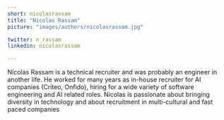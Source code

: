 ```yaml
---
short: nicolasrassam
title: "Nicolas Rassam"
picture: "images/authors/nicolasrassam.jpg"

twitter: n_rassam
linkedin: nicolasrassam

---
```


Nicolas Rassam is a technical recruiter and was probably an engineer in another life. He worked for many years as in-house recruiter for AI companies (Criteo, Onfido), hiring for a wide variety of software engineering and AI related roles. Nicolas is passionate about bringing diversity in technology and about recruitment in multi-cultural and fast paced companies
